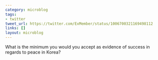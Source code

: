 ```yaml
---
category: microblog
tags:
- twitter
tweet_url: https://twitter.com/ExMember/status/1006700321169498112
links: []
layout: microblog
---
```

What is the minimum you would you accept as evidence of success in regards to peace in Korea?
